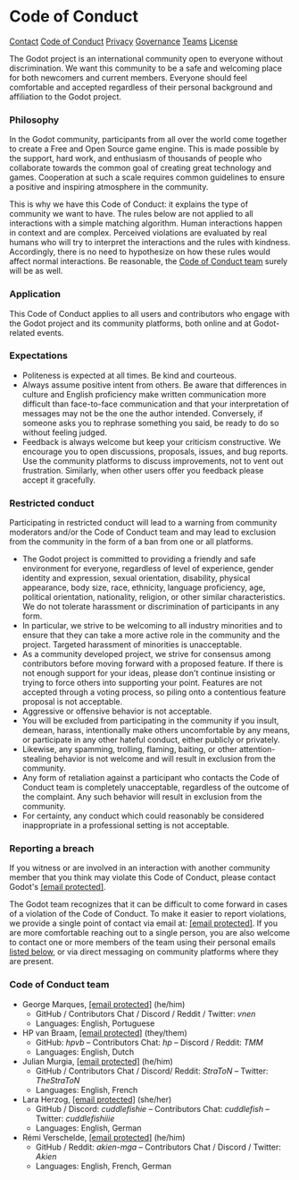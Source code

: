 Code of Conduct
===============

[Contact](https://godotengine.org/contact/) [Code of Conduct](https://godotengine.org/code-of-conduct/) [Privacy](https://godotengine.org/privacy-policy/) [Governance](https://godotengine.org/governance/) [Teams](https://godotengine.org/teams/) [License](https://godotengine.org/license/)

The Godot project is an international community open to everyone without discrimination. We want this community to be a safe and welcoming place for both newcomers and current members. Everyone should feel comfortable and accepted regardless of their personal background and affiliation to the Godot project.

### Philosophy

In the Godot community, participants from all over the world come together to create a Free and Open Source game engine. This is made possible by the support, hard work, and enthusiasm of thousands of people who collaborate towards the common goal of creating great technology and games. Cooperation at such a scale requires common guidelines to ensure a positive and inspiring atmosphere in the community.

This is why we have this Code of Conduct: it explains the type of community we want to have. The rules below are not applied to all interactions with a simple matching algorithm. Human interactions happen in context and are complex. Perceived violations are evaluated by real humans who will try to interpret the interactions and the rules with kindness. Accordingly, there is no need to hypothesize on how these rules would affect normal interactions. Be reasonable, the [Code of Conduct team](#coc-team) surely will be as well.

### Application

This Code of Conduct applies to all users and contributors who engage with the Godot project and its community platforms, both online and at Godot-related events.

### Expectations

* Politeness is expected at all times. Be kind and courteous.
* Always assume positive intent from others. Be aware that differences in culture and English proficiency make written communication more difficult than face-to-face communication and that your interpretation of messages may not be the one the author intended. Conversely, if someone asks you to rephrase something you said, be ready to do so without feeling judged.
* Feedback is always welcome but keep your criticism constructive. We encourage you to open discussions, proposals, issues, and bug reports. Use the community platforms to discuss improvements, not to vent out frustration. Similarly, when other users offer you feedback please accept it gracefully.

### Restricted conduct

Participating in restricted conduct will lead to a warning from community moderators and/or the Code of Conduct team and may lead to exclusion from the community in the form of a ban from one or all platforms.

* The Godot project is committed to providing a friendly and safe environment for everyone, regardless of level of experience, gender identity and expression, sexual orientation, disability, physical appearance, body size, race, ethnicity, language proficiency, age, political orientation, nationality, religion, or other similar characteristics. We do not tolerate harassment or discrimination of participants in any form.
* In particular, we strive to be welcoming to all industry minorities and to ensure that they can take a more active role in the community and the project. Targeted harassment of minorities is unacceptable.
* As a community developed project, we strive for consensus among contributors before moving forward with a proposed feature. If there is not enough support for your ideas, please don't continue insisting or trying to force others into supporting your point. Features are not accepted through a voting process, so piling onto a contentious feature proposal is not acceptable.
* Aggressive or offensive behavior is not acceptable.
* You will be excluded from participating in the community if you insult, demean, harass, intentionally make others uncomfortable by any means, or participate in any other hateful conduct, either publicly or privately.
* Likewise, any spamming, trolling, flaming, baiting, or other attention-stealing behavior is not welcome and will result in exclusion from the community.
* Any form of retaliation against a participant who contacts the Code of Conduct team is completely unacceptable, regardless of the outcome of the complaint. Any such behavior will result in exclusion from the community.
* For certainty, any conduct which could reasonably be considered inappropriate in a professional setting is not acceptable.

### Reporting a breach

If you witness or are involved in an interaction with another community member that you think may violate this Code of Conduct, please contact Godot's [\[email protected\]](https://godotengine.org/cdn-cgi/l/email-protection).

The Godot team recognizes that it can be difficult to come forward in cases of a violation of the Code of Conduct. To make it easier to report violations, we provide a single point of contact via email at: [\[email protected\]](https://godotengine.org/cdn-cgi/l/email-protection). If you are more comfortable reaching out to a single person, you are also welcome to contact one or more members of the team using their personal emails [listed below](#coc-team), or via direct messaging on community platforms where they are present.

### Code of Conduct team

* George Marques, [\[email protected\]](https://godotengine.org/cdn-cgi/l/email-protection) (he/him)
    * GitHub / Contributors Chat / Discord / Reddit / Twitter: _vnen_
    * Languages: English, Portuguese
* HP van Braam, [\[email protected\]](https://godotengine.org/cdn-cgi/l/email-protection) (they/them)
    * GitHub: _hpvb_ – Contributors Chat: _hp_ – Discord / Reddit: _TMM_
    * Languages: English, Dutch
* Julian Murgia, [\[email protected\]](https://godotengine.org/cdn-cgi/l/email-protection) (he/him)
    * GitHub / Contributors Chat / Discord/ Reddit: _StraToN_ – Twitter: _TheStraToN_
    * Languages: English, French
* Lara Herzog, [\[email protected\]](https://godotengine.org/cdn-cgi/l/email-protection) (she/her)
    * GitHub / Discord: _cuddlefishie_ – Contributors Chat: _cuddlefish_ – Twitter: _cuddlefishiiie_
    * Languages: English, German
* Rémi Verschelde, [\[email protected\]](https://godotengine.org/cdn-cgi/l/email-protection) (he/him)
    * GitHub / Reddit: _akien-mga_ – Contributors Chat / Discord / Twitter: _Akien_
    * Languages: English, French, German